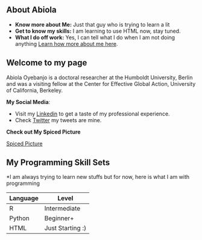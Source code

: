 ## About Abiola

* **Know more about Me:** Just that guy who is trying to learn a lit
* **Get to know my skills:** I am learning to use HTML now, stay tuned.
* **What I do off work:** Yes, I can tell what I do when I am not doing anything
[Learn how more about me here](https://abiola1864.github.io/).

## Welcome to my page

Abiola Oyebanjo is a doctoral researcher at the Humboldt University, Berlin and was a visiting fellow at the Center for Effective Global Action, 
University of California, Berkeley.

 **My Social Media**:

* Visit my [Linkedin](https://www.linkedin.com/in/oyebanjoabiola/) to get a taste of my professional experience.
* Check [Twitter](https://twitter.com/abiola1864) my tweets are mine.
 
 **Check out My Spiced Picture**
 
[Spiced Picture]( https://media.istockphoto.com/photos/red-peppers-on-white-background-picture-id1124401100?k=20&m=1124401100&s=612x612&w=0&h=BnSvEN3zrvg5Kcjh7sNH8QmGFCcvk9s2resGUyAizqU=)


## My Programming Skill Sets

*I am always trying to learn new stuffs but for now, here is what I am with programming


| Language | Level |
| ----------- | ----------- |
| R | Intermediate |
| Python | Beginner+ |
| HTML | Just Starting :) |

